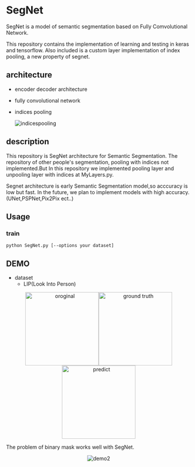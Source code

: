 # SegNet

SegNet is a model of semantic segmentation based on Fully Comvolutional Network.

This repository contains the implementation of learning and testing in keras and tensorflow.
Also included is a custom layer implementation of index pooling, a new property of segnet.

## architecture
- encoder decoder architecture
- fully convolutional network
- indices pooling

    ![indicespooling](https://user-images.githubusercontent.com/27678705/33704612-81053eec-db70-11e7-9822-01dd48d68314.png)

## description
This repository is SegNet architecture for Semantic Segmentation.
The repository of other people's segmentation, pooling with indices not implemented.But In this repository we implemented  pooling layer and unpooling layer with indices at MyLayers.py.

Segnet architecture is early Semantic Segmentation model,so acccuracy is low but fast.
In the future, we plan to implement models with high accuracy.(UNet,PSPNet,Pix2Pix ect..)



## Usage

### train

`python SegNet.py [--options your dataset]`

## DEMO
- dataset
  - LIP(Look Into Person)

<div align="center">
<img src=https://user-images.githubusercontent.com/27678705/32144033-0e57b3f4-bcf6-11e7-89fe-737e98db5f6d.png title="oroginal" width="200px"><img src=https://user-images.githubusercontent.com/27678705/32144037-1c5cae32-bcf6-11e7-9834-f1b1b13b535c.png title="ground truth" width="200px"><img src=https://user-images.githubusercontent.com/27678705/32144070-a5cbecb4-bcf6-11e7-8de9-af3c9b68fa7f.png title="predict" width="200px">
</div>

The problem of binary mask works well with SegNet.
<div align="center">
<img src="https://user-images.githubusercontent.com/27678705/33703457-8a504fdc-db6b-11e7-8922-db3c61294b18.png" alt="demo2">
</div>
